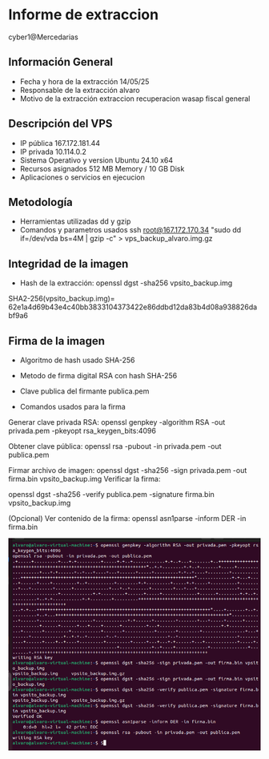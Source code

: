# Informe de extraccion
cyber1@Mercedarias
## Información General

- Fecha y hora de la extracción 14/05/25 
- Responsable de la extracción alvaro
- Motivo de la extracción extraccion recuperacion wasap fiscal general

## Descripción del VPS

- IP pública 167.172.181.44
- IP privada 10.114.0.2
- Sistema Operativo y version Ubuntu 24.10 x64
- Recursos asignados 512 MB Memory / 10 GB Disk 
- Aplicaciones o servicios en ejecucion 


## Metodología

- Herramientas utilizadas
dd y gzip
- Comandos y parametros usados
ssh root@167.172.170.34 "sudo dd if=/dev/vda bs=4M | gzip -c" > vps_backup_alvaro.img.gz

## Integridad de la imagen

- Hash de la extracción: openssl dgst -sha256 vpsito_backup.img

SHA2-256(vpsito_backup.img)= 62e1a4d69b43e4c40bb3833104373422e86ddbd12da83b4d08a938826dabf9a6


## Firma de la imagen

- Algoritmo de hash usado SHA-256 
- Metodo de firma digital RSA con hash SHA-256
- Clave publica del firmante publica.pem




- Comandos usados para la firma

Generar clave privada RSA:
openssl genpkey -algorithm RSA -out privada.pem -pkeyopt rsa_keygen_bits:4096

Obtener clave pública:
openssl rsa -pubout -in privada.pem -out publica.pem


Firmar archivo de imagen:
openssl dgst -sha256 -sign privada.pem -out firma.bin vpsito_backup.img
Verificar la firma:

openssl dgst -sha256 -verify publica.pem -signature firma.bin vpsito_backup.img

(Opcional) Ver contenido de la firma:
openssl asn1parse -inform DER -in firma.bin

![alt text](image.png)